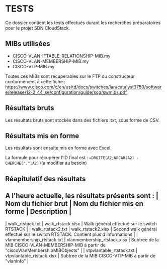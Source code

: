 # TESTS

Ce dossier contient les tests effectués durant les recherches préparatoires pour le projet SDN CloudStack.

## MIBs utilisées

- CISCO-VLAN-IFTABLE-RELATIONSHIP-MIB.my
- CISCO-VLAN-MEMBERSHIP-MIB.my
- CISCO-VTP-MIB.my

Toutes ces MIBs sont récuperables sur le FTP du constructeur conformément à cette fiche : https://www.cisco.com/c/en/us/td/docs/switches/lan/catalyst3750/software/release/12-2_44_se/configuration/guide/scg/swmibs.pdf

## Résultats bruts

Les résultats bruts sont stockés dans des fichiers .txt, sous forme de CSV.

## Résultats mis en forme 

Les résultats sont ensuite mis en forme avec Excel.

La formule pour récupérer l'ID final est : `=DROITE(A2;NBCAR(A2) - CHERCHE(".";A2))`(a modifier au besoin)

## Réapitulatif des résultats

A l'heure actuelle, les résultats présents sont :
| Nom du fichier brut | Nom du fichier mis en forme | Description |
--------------------------------
| walk_rtstack.txt | walk_rtstack.xlsx | Walk général effectué sur le switch RTSTACK |
| walk_rtstack2.txt | walk_rtstack2.xlsx | Second walk général effectué sur le switch RTSTACK. Contient plus d'informations |
| vlanmembership_rtstack.txt | vlanmembership_rtstack.xlsx | Subtree de la MIB CISCO-VLAN-MEMBERSHIP-MIB à partir de "ciscoVlanMembershipMIBObjects" |
| vtpvlantable_rtstack.txt | vtpvlantable_rtstack.xlsx | Subtree de la MIB CISCO-VTP-MIB à partir de "vlanInfo" |
